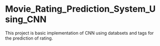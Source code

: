 # Movie_Rating_Prediction_System_Using_CNN
This project is basic implementation of CNN using databsets and tags for the prediction of rating.
 
